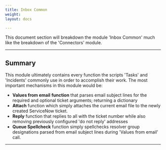 ```yaml
---
title: Inbox Common
weight: 
layout: docs

---
```

This document section will breakdown the module 'Inbox Common' much like the breakdown of the 'Connectors' module.

<hr />

## Summary

This module ultimately contains every function the scripts 'Tasks' and 'Incidents' commonly use in order to accomplish their work. The most important mechanisms in this module would be:

* **Values from email** **function** that parses email subject lines for the required and optional ticket arguments; returning a dictionary
* **Attach** function which simply attaches the current email file to the newly created ServiceNow ticket.
* **Reply** function that replies to all with the ticket number while also removing previously configured 'do not reply' addresses
* **Queue Spellcheck** function simply spellchecks resolver group designations parsed from email subject lines during 'Values from email' call.

<hr />